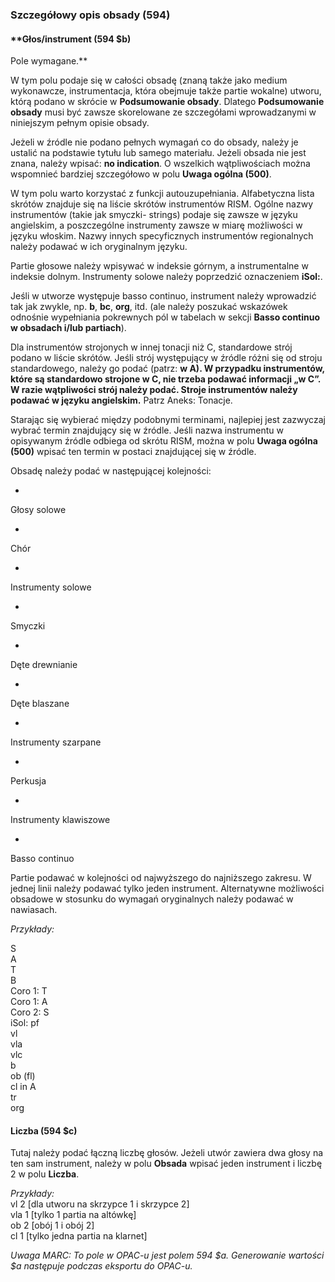 ### Szczegółowy opis obsady (594)

#### **Głos/instrument (594 $b)  
 Pole wymagane.**  

W tym polu podaje się w całości obsadę (znaną także jako medium wykonawcze, instrumentacja, która obejmuje także partie wokalne) utworu, którą podano w skrócie w **Podsumowanie obsady**. Dlatego **Podsumowanie obsady** musi być zawsze skorelowane ze szczegółami wprowadzanymi w niniejszym pełnym opisie obsady.

Jeżeli w źródle nie podano pełnych wymagań co do obsady, należy je ustalić na podstawie tytułu lub samego materiału. Jeżeli obsada nie jest znana, należy wpisać:  **no indication**. O wszelkich wątpliwościach można wspomnieć bardziej szczegółowo w polu **Uwaga ogólna (500)**.      

W tym polu warto korzystać z funkcji autouzupełniania. Alfabetyczna lista skrótów znajduje się na liście skrótów instrumentów RISM. Ogólne nazwy instrumentów (takie jak smyczki- strings) podaje się zawsze w języku angielskim, a poszczególne instrumenty zawsze w miarę możliwości w języku włoskim. Nazwy innych specyficznych instrumentów regionalnych należy podawać w ich oryginalnym języku.

Partie głosowe należy wpisywać w indeksie górnym, a instrumentalne w indeksie dolnym. Instrumenty solowe należy poprzedzić oznaczeniem **iSol:**.

Jeśli w utworze występuje basso continuo, instrument należy wprowadzić tak jak zwykle, np. **b**, **bc**, **org**, itd. (ale należy poszukać wskazówek odnośnie wypełniania pokrewnych pól w tabelach w sekcji **Basso continuo w obsadach i/lub partiach**).

Dla instrumentów strojonych w innej tonacji niż C, standardowe strój podano w liście skrótów. Jeśli strój występujący w źródle różni się od stroju standardowego, należy go podać (patrz: **w A). W przypadku instrumentów, które są standardowo strojone w C, nie trzeba podawać informacji „w C”. W razie wątpliwości strój należy podać. Stroje instrumentów należy podawać w języku angielskim.** Patrz Aneks: Tonacje.

Starając się wybierać między podobnymi terminami, najlepiej jest zazwyczaj wybrać termin znajdujący się w źródle. Jeśli nazwa instrumentu w opisywanym źródle odbiega od skrótu RISM, można w polu **Uwaga ogólna (500)** wpisać ten termin w postaci znajdującej się w źródle.

Obsadę należy podać w następującej kolejności:

- 

Głosy solowe

- 

Chór

- 

Instrumenty solowe

- 

Smyczki

- 

Dęte drewnianie

- 

Dęte blaszane

- 

Instrumenty szarpane

- 

Perkusja

- 

Instrumenty klawiszowe

- 

Basso continuo

Partie podawać w kolejności od najwyższego do najniższego zakresu. W jednej linii należy podawać tylko jeden instrument. Alternatywne możliwości obsadowe w stosunku do wymagań oryginalnych należy podawać w nawiasach. 

_Przykłady:_

S  
A  
T  
B  
Coro 1: T  
Coro 1: A  
Coro 2: S  
iSol: pf  
vl  
vla  
vlc  
b  
ob (fl)  
cl in A  
tr  
org

 

#### Liczba (594 $c)

Tutaj należy podać łączną liczbę głosów. Jeżeli utwór zawiera dwa głosy na ten sam instrument, należy w polu **Obsada** wpisać jeden instrument i liczbę 2 w polu **Liczba**.

 _Przykłady:_  
vl         2 [dla utworu na skrzypce 1 i skrzypce 2]  
vla        1 [tylko 1 partia na altówkę]  
ob        2 [obój 1 i obój 2]  
cl         1 [tylko jedna partia na klarnet]

_Uwaga MARC: To pole w OPAC-u jest polem_ _594 $a._ _Generowanie wartości $a następuje podczas eksportu do OPAC-u._